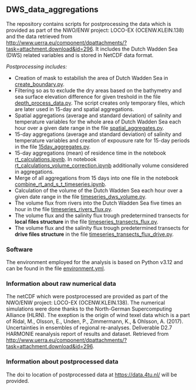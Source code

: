 ## DWS_data_aggregations
The repository contains scripts for postprocessing the data which is provided as part of the NWO/ENW project: LOCO-EX (OCENW.KLEIN.138) and the data retrieved from http://www.uerra.eu/component/dpattachments/?task=attachment.download&id=296. It includes the Dutch Wadden Sea (DWS) related variables and is stored in NetCDF data format.

*Postprocessing includes:*

- Creation of mask to estabilish the area of Dutch Wadden Sea in [create_boundary.py](https://github.com/LOCO-EX/Spatial_and_15days_aggregations/blob/main/data_processing_scripts/create_boundary.py).
- Filtering so as to exclude the dry areas based on the bathymetry and sea surface elevation difference for given treshold in the file [depth_process_data.py](https://github.com/LOCO-EX/Spatial_and_15days_aggregations/blob/main/data_processing_scripts/depth_process_data.py). The script creates only temporary files, which are later used in 15-day and spatial aggregations.
- Spatial aggregations (average and standard deviation) of salinity and temperature variables for the whole area of Dutch Wadden Sea each hour over a given date range in the file [spatial_aggregates.py](https://github.com/LOCO-EX/Spatial_and_15days_aggregations/blob/main/data_processing_scripts/spatial_aggregates.py).
- 15-day aggregations (average and standard deviation) of salinity and temperature variables and creation of expousure rate for 15-day periods in the file [15day_aggregates.py](https://github.com/LOCO-EX/DWS_data_aggregations/blob/main/data_processing_scripts/15day_aggregates.py).
- 15-day aggregations (mean) of residence time in the notebook [rt_calculations.ipynb](https://github.com/LOCO-EX/DWS_data_aggregations/blob/main/data_processing_scripts/rt_calculations.ipynb). In notebook [rt_calculations_volume_correction.ipynb](https://github.com/LOCO-EX/DWS_data_aggregations/blob/main/data_processing_scripts/rt_calculations_volume_correction.ipynb) additionally volume considered in aggregations.
- Merge of all aggregations from 15 days into one file in the notebook [combine_rt_and_s_t_timeseries.ipynb](https://github.com/LOCO-EX/DWS_data_aggregations/blob/main/data_processing_scripts/combine_rt_and_s_t_timeseries.ipynb).
- Calculation of the volume of the Dutch Wadden Sea each hour over a given date range in the file [timeseries_dws_volume.py](https://github.com/LOCO-EX/Spatial_and_15days_aggregations/blob/main/data_processing_scripts/timeseries_dws_volume.py).
- The volume flux from rivers into the Dutch Wadden Sea five times an hour in the file [timeseries_rivers_flux.py](https://github.com/LOCO-EX/Spatial_and_15days_aggregations/blob/main/data_processing_scripts/timeseries_rivers_flux.py).
- The volume flux and the salinity flux trough predetermined transects for **local files structure** in the file [timeseries_transects_flux.py](https://github.com/LOCO-EX/DWS_data_aggregations/blob/main/data_processing_scripts/timeseries_transects_flux.py).
- The volume flux and the salinity flux trough predetermined transects for **drive files structure** in the file [timeseries_transects_flux_drive.py](https://github.com/LOCO-EX/DWS_data_aggregations/blob/main/data_processing_scripts/timeseries_transects_flux_drive.py).


### Software
The environment employed for the analysis is based on Python v3.12 and can be found in the file [environment.yml](https://github.com/LOCO-EX/Spatial_and_15days_aggregations/blob/main/environment.yml).


### Information about raw numerical data

The netCDF which were postprocessed are provided as part of the NWO/ENW project: LOCO-EX (OCENW.KLEIN.138). The numerical simulations were done thanks to the North-German Supercomputing Alliance (HLRN). The exeption is the origin of wind texel data which is a part of Ridal, M., Olsson, E., Unden, P., Zimmermann, K., & Ohlsson, A. (2017). Uncertainties in ensembles of regional re-analyses. Deliverable D2.7 HARMONIE reanalysis report of results and dataset. Retrieved from http://www.uerra.eu/component/dpattachments/?task=attachment.download&id=296.

### Information about postprocessed data

The doi to location of postprocessed data at https://data.4tu.nl/ will be provided.
